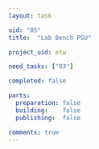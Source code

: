 ```yaml
---
layout: task

uid: "05"
title:  "Lab Bench PSU"

project_uid: etw

need_tasks: ["03"]

completed: false

parts:
  preparation: false
  building:    false
  publishing:  false

comments: true
---
```


